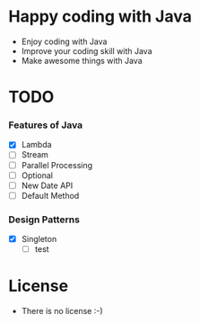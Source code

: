 # Happy coding with Java
- Enjoy coding with Java
- Improve your coding skill with Java
- Make awesome things with Java

# TODO
### Features of Java
  - [x] Lambda
  - [ ] Stream
  - [ ] Parallel Processing
  - [ ] Optional
  - [ ] New Date API
  - [ ] Default Method
  
### Design Patterns
  - [x] Singleton
    - [ ] test
  
# License
- There is no license :-)
